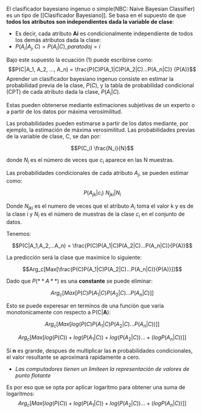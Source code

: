 
El clasificador bayesiano ingenuo o simple(NBC: Naive Bayesian Classifier) es un tipo de [[Clasificador Bayesiano]]. Se basa en el supuesto de que **todos los atributos son independientes dada la variable de clase**:

- Es decir, cada atributo **Ai** es condicionalmente independiente de todos los demás atributos dada la clase:
- $P(A_i|A_j,C) = P(A_i|C), para todo j = i$

Bajo este supuesto la ecuación (1) puede escribirse como:
$$P(C|A_1, A_2, ..., A_n) = \frac{P(C)P(A_1|C)P(A_2|C)...P(A_n|C)} {P(A)}$$
Aprender un clasificador bayesiano ingenuo consiste en estimar la probabilidad previa de la clase, $P(C)$, y la tabla de probabilidad condicional (CPT) de cada atributo dada la clase, $P(A_i|C)$.

Estas pueden obtenerse mediante estimaciones subjetivas de un experto o a partir de los datos por máxima verosimilitud.

Las probabilidades pueden estimarse a partir de los datos mediante, por ejemplo, la estimación de máxima verosimilitud. Las probabilidades previas de la variable de clase, C, se dan por:

$$P(C_i) \frac{N_i}{N}$$

donde $N_i$ es el número de veces que $c_i$ aparece en las N muestras.

Las probabilidades condicionales de cada atributo $A_j$, se pueden estimar como:

$$P(A_{jk}|c_i) ~ N_{jki}|N_i$$

Donde $N_{jki}$ es el numero de veces que el atributo $A_i$ toma el valor k y es de la clase i y $N_i$ es el número de muestras de la clase $c_i$ en el conjunto de datos.

Tenemos:

$$P(C|A_1,A_2,...A_n) = \frac{P(C)P(A_1|C)P(A_2|C)...P(A_n|C)}{P(A)}$$

La predicción será la clase que maximice lo siguiente:

$$Arg_c[Max[\frac{P(C)P(A_1|C)P(A_2|C)...P(A_n|C)}{P(A)}]]$$

Dado que $P(**A**)$ es una **constante** se puede eliminar:

$$Arg_c[Max[P(C)P(A_1|C)P(A_2|C)...P(A_n|C)]]$$

Esto se puede experesar en terminos de una función que varia monotonicamente con respecto a P(C|**A**):

$$Arg_c[Max[log(P(C)P(A_1|C)P(A_2|C)...P(A_n|C) )]]$$

$$Arg_c[Max[log(P(C))+log(P(A_1|C))+log(P(A_2|C))...+(logP(A_n|C))]]$$

Si **n** es grande, despues de multiplicar las **n** probabilidades condicionales, el valor resultante se aproximará rapidamente a cero.

- _Las computadores tienen un limiteen la representación de valores de punto flotante_

Es por eso que se opta por aplicar logaritmo para obtener una suma de logaritmos:
$$Arg_c[Max[log(P(C))+log(P(A_1|C))+log(P(A_2|C))...+(logP(A_n|C))]]$$